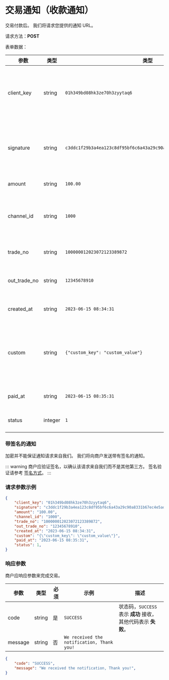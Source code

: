 # 交易通知（收款通知）

交易付款后。 我们将请求您提供的通知 URL。

请求方法：**POST**

表单数据：

|参数|类型|类型|描述|
|----|----|----|----|
|client_key|string|`01h349bd08hk3ze70h3zyytaq6`|客户端标识，用于身份验证。|
|signature|string|`c3ddc1f29b3a4ea123c8df95bf6c6a43a29c90a8331b67ec4e5ad61fe9cdb3b2`|签名值，请参考 [签名方式](signature.md) 。|
|amount|string|`100.00`|交易金额|
|channel_id|string|`1000`|通道ID。请参考 [通道](channels.md) 。|
|trade_no|string|`100000012023072123389872`|交易订单号。|
|out_trade_no|string|`12345678910`|商户交易订单号。|
|created_at|string|`2023-06-15 08:34:31`|创建时间。|
|custom|string|`{"custom_key": "custom_value"}`|商户自定义的参数，原样返回。|
|paid_at|string|`2023-06-15 08:35:31`|支付时间。|
|status|integer|`1`|`1` = 已支付|


### 带签名的通知

加密并不能保证通知请求来自我们。 我们将向商户发送带有签名的通知。

::: warning
商户应验证签名，以确认该请求来自我们而不是其他第三方。 签名验证请参考 [签名方式](signature.md)。
:::

### 请求参数示例

```json
{
    "client_key": "01h349bd08hk3ze70h3zyytaq6",
    "signature": "c3ddc1f29b3a4ea123c8df95bf6c6a43a29c90a8331b67ec4e5ad61fe9cdb3b2",
    "amount": "100.00",
    "channel_id": "1000",
    "trade_no": "100000012023072123389872",
    "out_trade_no": "12345678910",
    "created_at": "2023-06-15 08:34:31",
    "custom": "{\"custom_key\": \"custom_value\"}",
    "paid_at": "2023-06-15 08:35:31",
    "status": 1,
}
```

### 响应参数

商户应响应参数来完成交易。

|参数|类型|必须|示例|描述|
|----|----|----|----|----|
|code|string|是|`SUCCESS`|状态码，`SUCCESS`表示 **成功** 接收，其他代码表示 **失败**。|
|message|string|否|`We received the notification, Thank you!`||

```json
{
    "code": "SUCCESS",
    "message": "We received the notification, Thank you!",
}
```
